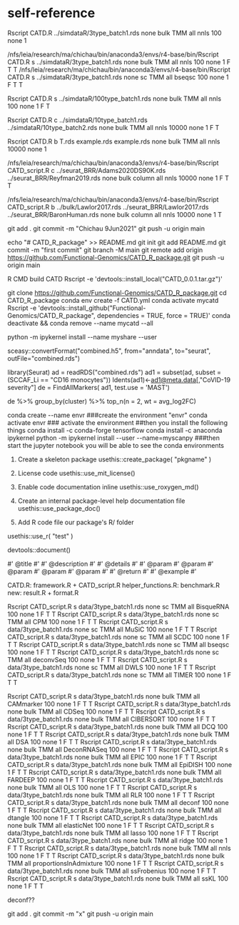 
# self-reference
Rscript CATD.R ../simdataR/3type_batch1.rds none bulk TMM all nnls 100 none 1

/nfs/leia/research/ma/chichau/bin/anaconda3/envs/r4-base/bin/Rscript CATD.R s ../simdataR/3type_batch1.rds none bulk TMM all nnls 100 none 1 F T T
/nfs/leia/research/ma/chichau/bin/anaconda3/envs/r4-base/bin/Rscript CATD.R s ../simdataR/3type_batch1.rds none sc TMM all bseqsc 100 none 1 F T T

Rscript CATD.R s ../simdataR/100type_batch1.rds none bulk TMM all nnls 100 none 1 F T

Rscript CATD.R c ../simdataR/10type_batch1.rds ../simdataR/10type_batch2.rds none bulk TMM all nnls 10000 none 1 F T

Rscript CATD.R b T.rds example.rds example.rds none bulk TMM all nnls 10000 none 1

/nfs/leia/research/ma/chichau/bin/anaconda3/envs/r4-base/bin/Rscript CATD_script.R c ../seurat_BRR/Adams2020DS90K.rds ../seurat_BRR/Reyfman2019.rds none bulk column all nnls 10000 none 1 F T T

/nfs/leia/research/ma/chichau/bin/anaconda3/envs/r4-base/bin/Rscript CATD_script.R b ../bulk/Lawlor2017.rds ../seurat_BRR/Lawlor2017.rds ../seurat_BRR/BaronHuman.rds none bulk column all nnls 10000 none 1 T

git add .
git commit -m "Chichau 9Jun2021"
git push -u origin main


echo "# CATD_R_package" >> README.md
git init
git add README.md
git commit -m "first commit"
git branch -M main
git remote add origin https://github.com/Functional-Genomics/CATD_R_package.git
git push -u origin main


R CMD build CATD
Rscript -e 'devtools::install_local("CATD_0.0.1.tar.gz")'


git clone https://github.com/Functional-Genomics/CATD_R_package.git
cd CATD_R_package
conda env create -f CATD.yml
conda activate mycatd
Rscript -e 'devtools::install_github("Functional-Genomics/CATD_R_package", dependencies = TRUE, force = TRUE)'
conda deactivate && conda remove --name mycatd --all

python -m ipykernel install --name myshare --user


sceasy::convertFormat("combined.h5", from="anndata", to="seurat",
                       outFile="combined.rds")

library(Seurat)
ad = readRDS("combined.rds")
ad1 = subset(ad, subset = (SCCAF_Li == "CD16 monocytes"))
Idents(ad1)<-ad1@meta.data[,"CoVID-19 severity"]
de = FindAllMarkers( ad1, test.use = 'MAST')

de %>%
    group_by(cluster) %>%
    top_n(n = 2, wt = avg_log2FC)


conda create --name envr   ###create the environment "envr"
conda activate envr       ### activate the environment ##then you install the following things 
conda install -c conda-forge tensorflow
conda install -c anaconda ipykernel
python -m ipykernel install --user --name=myscanpy
###then start the jupyter notebook you will be able to see the conda environments



1. Create a skeleton package
usethis::create_package(
"pkgname"
)

2. License code
usethis::use_mit_license()

3. Enable code documentation inline
usethis::use_roxygen_md()

4. Create an internal package-level help documentation file
usethis::use_package_doc()

5. Add R code file our package's  R/ folder 

usethis::use_r(
"test"
) 


devtools::document()

#' @title
#' 
#' @description
#' 
#' @details
#' 
#' @param 
#' @param 
#' @param 
#' @param 
#' @param 
#' 
#' @return
#' 
#' @example
#' 


CATD.R: framework.R + CATD_script.R
helper_functions.R: benchmark.R
new: result.R + format.R



Rscript CATD_script.R s data/3type_batch1.rds none sc TMM all BisqueRNA 100 none 1 F T T
Rscript CATD_script.R s data/3type_batch1.rds none sc TMM all CPM 100 none 1 F T T
Rscript CATD_script.R s data/3type_batch1.rds none sc TMM all MuSiC 100 none 1 F T T 
Rscript CATD_script.R s data/3type_batch1.rds none sc TMM all SCDC 100 none 1 F T T 
Rscript CATD_script.R s data/3type_batch1.rds none sc TMM all bseqsc 100 none 1 F T T 
Rscript CATD_script.R s data/3type_batch1.rds none sc TMM all deconvSeq 100 none 1 F T T
Rscript CATD_script.R s data/3type_batch1.rds none sc TMM all DWLS 100 none 1 F T T
Rscript CATD_script.R s data/3type_batch1.rds none sc TMM all TIMER 100 none 1 F T T 

Rscript CATD_script.R s data/3type_batch1.rds none bulk TMM all CAMmarker 100 none 1 F T T
Rscript CATD_script.R s data/3type_batch1.rds none bulk TMM all CDSeq 100 none 1 F T T 
Rscript CATD_script.R s data/3type_batch1.rds none bulk TMM all CIBERSORT 100 none 1 F T T
Rscript CATD_script.R s data/3type_batch1.rds none bulk TMM all DCQ 100 none 1 F T T
Rscript CATD_script.R s data/3type_batch1.rds none bulk TMM all DSA 100 none 1 F T T
Rscript CATD_script.R s data/3type_batch1.rds none bulk TMM all DeconRNASeq 100 none 1 F T T
Rscript CATD_script.R s data/3type_batch1.rds none bulk TMM all EPIC 100 none 1 F T T
Rscript CATD_script.R s data/3type_batch1.rds none bulk TMM all EpiDISH 100 none 1 F T T
Rscript CATD_script.R s data/3type_batch1.rds none bulk TMM all FARDEEP 100 none 1 F T T
Rscript CATD_script.R s data/3type_batch1.rds none bulk TMM all OLS 100 none 1 F T T
Rscript CATD_script.R s data/3type_batch1.rds none bulk TMM all RLR 100 none 1 F T T
Rscript CATD_script.R s data/3type_batch1.rds none bulk TMM all deconf 100 none 1 F T T
Rscript CATD_script.R s data/3type_batch1.rds none bulk TMM all dtangle 100 none 1 F T T
Rscript CATD_script.R s data/3type_batch1.rds none bulk TMM all elasticNet 100 none 1 F T T
Rscript CATD_script.R s data/3type_batch1.rds none bulk TMM all lasso 100 none 1 F T T
Rscript CATD_script.R s data/3type_batch1.rds none bulk TMM all ridge 100 none 1 F T T
Rscript CATD_script.R s data/3type_batch1.rds none bulk TMM all nnls 100 none 1 F T T
Rscript CATD_script.R s data/3type_batch1.rds none bulk TMM all proportionsInAdmixture 100 none 1 F T T
Rscript CATD_script.R s data/3type_batch1.rds none bulk TMM all ssFrobenius 100 none 1 F T T
Rscript CATD_script.R s data/3type_batch1.rds none bulk TMM all ssKL 100 none 1 F T T



deconf??


git add .
git commit -m "x"
git push -u origin main
